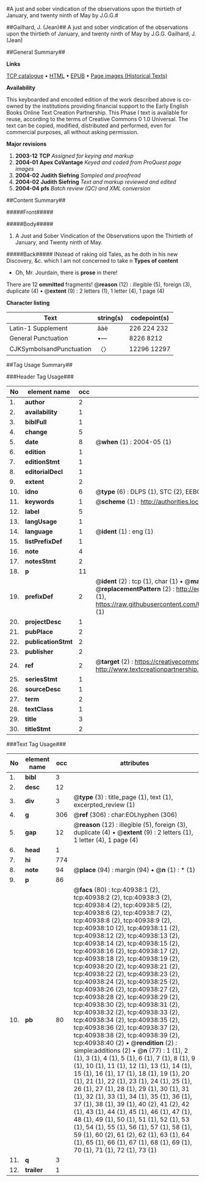 #A just and sober vindication of the observations upon the thirtieth of January, and twenty ninth of May by J.G.G.#

##Gailhard, J. (Jean)##
A just and sober vindication of the observations upon the thirtieth of January, and twenty ninth of May by J.G.G.
Gailhard, J. (Jean)

##General Summary##

**Links**

[TCP catalogue](http://www.ota.ox.ac.uk/tcp/)  • 
[HTML](http://tei.it.ox.ac.uk/tcp/Texts-HTML/free/A41/A41513.html)  • 
[EPUB](http://tei.it.ox.ac.uk/tcp/Texts-EPUB/free/A41/A41513.epub) • 
[Page images (Historical Texts)](https://data.historicaltexts.jisc.ac.uk/view?pubId=eebo-08149369e&pageId=eebo-08149369e-40938-1)

**Availability**

This keyboarded and encoded edition of the
	       work described above is co-owned by the institutions
	       providing financial support to the Early English Books
	       Online Text Creation Partnership. This Phase I text is
	       available for reuse, according to the terms of Creative
	       Commons 0 1.0 Universal. The text can be copied,
	       modified, distributed and performed, even for
	       commercial purposes, all without asking permission.

**Major revisions**

1. __2003-12__ __TCP__ *Assigned for keying and markup*
1. __2004-01__ __Apex CoVantage__ *Keyed and coded from ProQuest page images*
1. __2004-02__ __Judith Siefring__ *Sampled and proofread*
1. __2004-02__ __Judith Siefring__ *Text and markup reviewed and edited*
1. __2004-04__ __pfs__ *Batch review (QC) and XML conversion*

##Content Summary##

#####Front#####

#####Body#####

1. A Just and Sober Vindication of the Observations upon the Thirtieth of January, and Twenty ninth of May.

#####Back#####
INstead of raking old Tales, as he doth in his new Discovery, &c. which I am not concerned to take n
**Types of content**

  * Oh, Mr. Jourdain, there is **prose** in there!

There are 12 **ommitted** fragments! 
 @__reason__ (12) : illegible (5), foreign (3), duplicate (4)  •  @__extent__ (9) : 2 letters (1), 1 letter (4), 1 page (4)

**Character listing**


|Text|string(s)|codepoint(s)|
|---|---|---|
|Latin-1 Supplement|âàè|226 224 232|
|General Punctuation|•—|8226 8212|
|CJKSymbolsandPunctuation|〈〉|12296 12297|

##Tag Usage Summary##

###Header Tag Usage###

|No|element name|occ|attributes|
|---|---|---|---|
|1.|__author__|2||
|2.|__availability__|1||
|3.|__biblFull__|1||
|4.|__change__|5||
|5.|__date__|8| @__when__ (1) : 2004-05 (1)|
|6.|__edition__|1||
|7.|__editionStmt__|1||
|8.|__editorialDecl__|1||
|9.|__extent__|2||
|10.|__idno__|6| @__type__ (6) : DLPS (1), STC (2), EEBO-CITATION (1), OCLC (1), VID (1)|
|11.|__keywords__|1| @__scheme__ (1) : http://authorities.loc.gov/ (1)|
|12.|__label__|5||
|13.|__langUsage__|1||
|14.|__language__|1| @__ident__ (1) : eng (1)|
|15.|__listPrefixDef__|1||
|16.|__note__|4||
|17.|__notesStmt__|2||
|18.|__p__|11||
|19.|__prefixDef__|2| @__ident__ (2) : tcp (1), char (1)  •  @__matchPattern__ (2) : ([0-9\-]+):([0-9IVX]+) (1), (.+) (1)  •  @__replacementPattern__ (2) : http://eebo.chadwyck.com/downloadtiff?vid=$1&page=$2 (1), https://raw.githubusercontent.com/textcreationpartnership/Texts/master/tcpchars.xml#$1 (1)|
|20.|__projectDesc__|1||
|21.|__pubPlace__|2||
|22.|__publicationStmt__|2||
|23.|__publisher__|2||
|24.|__ref__|2| @__target__ (2) : https://creativecommons.org/publicdomain/zero/1.0/ (1), http://www.textcreationpartnership.org/docs/. (1)|
|25.|__seriesStmt__|1||
|26.|__sourceDesc__|1||
|27.|__term__|2||
|28.|__textClass__|1||
|29.|__title__|3||
|30.|__titleStmt__|2||


###Text Tag Usage###

|No|element name|occ|attributes|
|---|---|---|---|
|1.|__bibl__|3||
|2.|__desc__|12||
|3.|__div__|3| @__type__ (3) : title_page (1), text (1), excerpted_review (1)|
|4.|__g__|306| @__ref__ (306) : char:EOLhyphen (306)|
|5.|__gap__|12| @__reason__ (12) : illegible (5), foreign (3), duplicate (4)  •  @__extent__ (9) : 2 letters (1), 1 letter (4), 1 page (4)|
|6.|__head__|1||
|7.|__hi__|774||
|8.|__note__|94| @__place__ (94) : margin (94)  •  @__n__ (1) : * (1)|
|9.|__p__|86||
|10.|__pb__|80| @__facs__ (80) : tcp:40938:1 (2), tcp:40938:2 (2), tcp:40938:3 (2), tcp:40938:4 (2), tcp:40938:5 (2), tcp:40938:6 (2), tcp:40938:7 (2), tcp:40938:8 (2), tcp:40938:9 (2), tcp:40938:10 (2), tcp:40938:11 (2), tcp:40938:12 (2), tcp:40938:13 (2), tcp:40938:14 (2), tcp:40938:15 (2), tcp:40938:16 (2), tcp:40938:17 (2), tcp:40938:18 (2), tcp:40938:19 (2), tcp:40938:20 (2), tcp:40938:21 (2), tcp:40938:22 (2), tcp:40938:23 (2), tcp:40938:24 (2), tcp:40938:25 (2), tcp:40938:26 (2), tcp:40938:27 (2), tcp:40938:28 (2), tcp:40938:29 (2), tcp:40938:30 (2), tcp:40938:31 (2), tcp:40938:32 (2), tcp:40938:33 (2), tcp:40938:34 (2), tcp:40938:35 (2), tcp:40938:36 (2), tcp:40938:37 (2), tcp:40938:38 (2), tcp:40938:39 (2), tcp:40938:40 (2)  •  @__rendition__ (2) : simple:additions (2)  •  @__n__ (77) : 1 (1), 2 (1), 3 (1), 4 (1), 5 (1), 6 (1), 7 (1), 8 (1), 9 (1), 10 (1), 11 (1), 12 (1), 13 (1), 14 (1), 15 (1), 16 (1), 17 (1), 18 (1), 19 (1), 20 (1), 21 (1), 22 (1), 23 (1), 24 (1), 25 (1), 26 (1), 27 (1), 28 (1), 29 (1), 30 (1), 31 (1), 32 (1), 33 (1), 34 (1), 35 (1), 36 (1), 37 (1), 38 (1), 39 (1), 40 (2), 41 (2), 42 (1), 43 (1), 44 (1), 45 (1), 46 (1), 47 (1), 48 (1), 49 (1), 50 (1), 51 (1), 52 (1), 53 (1), 54 (1), 55 (1), 56 (1), 57 (1), 58 (1), 59 (1), 60 (2), 61 (2), 62 (1), 63 (1), 64 (1), 65 (1), 66 (1), 67 (1), 68 (1), 69 (1), 70 (1), 71 (1), 72 (1), 73 (1)|
|11.|__q__|3||
|12.|__trailer__|1||
